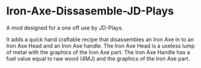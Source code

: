 # Iron-Axe-Dissasemble-JD-Plays


A mod designed for a one off use by JD-Plays.

It adds a quick hand craftable recipe that disassembles an Iron Axe in to an Iron Axe Head and an Iron Axe handle.
The Iron Axe Head is a useless lump of metal with the graphics of the Iron Axe part.
The Iron Axe Handle has a fuel value equal to raw wood (4MJ) and the graphics of the Iron Axe part.